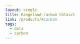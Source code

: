 ```yaml
---
layout: single
title: Rangeland carbon dataset
link: /products/#carbon
tags:
  - data
  - carbon
---
```

